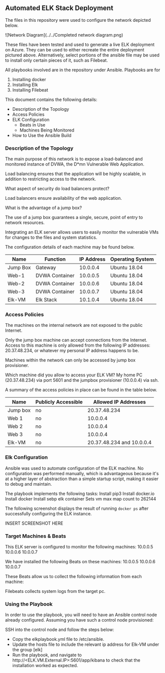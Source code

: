 ## Automated ELK Stack Deployment

The files in this repository were used to configure the network depicted below.

![Network Diagram](../../Completed network diagram.png)

These files have been tested and used to generate a live ELK deployment on Azure. They can be used to either recreate the entire deployment pictured above. Alternatively, select portions of the ansible file may be used to install only certain pieces of it, such as Filebeat.

All playbooks involved are in the repository under Ansible. Playbooks are for 
1. Installing docker
2. Installing Elk
4. Installing Filebeat

This document contains the following details:
- Description of the Topology
- Access Policies
- ELK Configuration
  - Beats in Use
  - Machines Being Monitored
- How to Use the Ansible Build


### Description of the Topology

The main purpose of this network is to expose a load-balanced and monitored instance of DVWA, the D*mn Vulnerable Web Application.

Load balancing ensures that the application will be highly scalable, in addition to restricting access to the network.

What aspect of security do load balancers protect? 

Load balancers ensure availability of the web application.

What is the advantage of a jump box?

The use of a jump box guarantees a single, secure, point of entry to network resources.

Integrating an ELK server allows users to easily monitor the vulnerable VMs for changes to the files and system statistics.

The configuration details of each machine may be found below.

| Name     | Function | IP Address | Operating System |
|----------|----------|------------|------------------|
| Jump Box | Gateway  | 10.0.0.4   | Ubuntu 18.04          |
| Web-1    |   DVWA Container       |    10.0.0.5        |          Ubuntu 18.04         |
| Web-2 |    DVWA Container       |     10.0.0.6        |           Ubuntu 18.04        |
| Web-3    |     DVWA Container      |     10.0.0.7        |           Ubuntu 18.04        |
| Elk-VM     |     Elk Stack     |     10.1.0.4        |         Ubuntu 18.04          |

### Access Policies

The machines on the internal network are not exposed to the public Internet.

Only the jump box machine can accept connections from the Internet. Access to this machine is only allowed from the following IP addresses:
20.37.48.234, or whatever my personal IP address happens to be.

Machines within the network can only be accessed by jump box provisioner.

Which machine did you allow to access your ELK VM? 
My home PC (20.37.48.234) via port 5601 and the jumpbox provisioner (10.0.0.4) via ssh.

A summary of the access policies in place can be found in the table below.

| Name     | Publicly Accessible | Allowed IP Addresses      |
|----------|---------------------|---------------------------|
| Jump box | no                  | 20.37.48.234              |
| Web 1    | no                  | 10.0.0.4                  |
| Web 2    | no                  | 10.0.0.4                  |
| Web 3    | no                  | 10.0.0.4                  |
| Elk-VM   | no                  | 20.37.48.234 and 10.0.0.4 |

### Elk Configuration

Ansible was used to automate configuration of the ELK machine. No configuration was performed manually, which is advantageous because it's at a higher layer of abstraction than a simple startup script, making it easier to debug and maintain.

The playbook implements the following tasks:
Install pip3
Install docker.io
Install docker
Install sebp elk container
Sets vm max map count to 262144

The following screenshot displays the result of running `docker ps` after successfully configuring the ELK instance.

INSERT SCREENSHOT HERE

### Target Machines & Beats
This ELK server is configured to monitor the following machines:
10.0.0.5
10.0.0.6
10.0.0.7

We have installed the following Beats on these machines:
10.0.0.5
10.0.0.6
10.0.0.7

These Beats allow us to collect the following information from each machine:

Filebeats collects system logs from the target pc. 

### Using the Playbook
In order to use the playbook, you will need to have an Ansible control node already configured. Assuming you have such a control node provisioned:

SSH into the control node and follow the steps below:
- Copy the elkplaybook.yml file to /etc/ansible.
- Update the hosts file to include the relevant ip address for Elk-VM under the group [elk]
- Run the playbook, and navigate to http://<ELK.VM.External.IP>:5601/app/kibana to check that the installation worked as expected.


